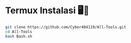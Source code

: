 # Termux Instalasi 🖥️📡
```bash
git clone https://github.com/Cyber404119/All-Tools.git
cd All-Tools
bash Bash.sh
